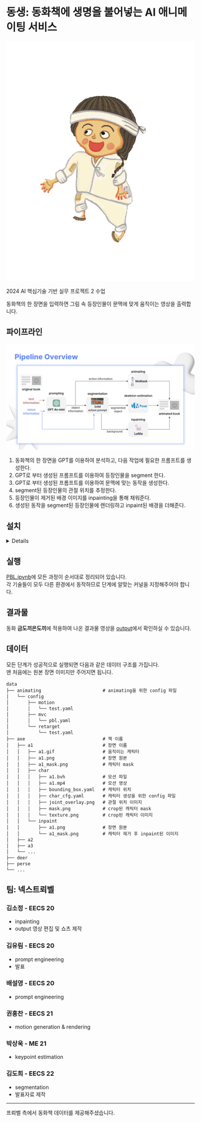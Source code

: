 # 동생: 동화책에 생명을 불어넣는 AI 애니메이팅 서비스

<p align="center"><img src="./data/axe/a8/a8.gif"></p>

2024 AI 핵심기술 기반 실무 프로젝트 2 수업

동화책의 한 장면을 입력하면 그림 속 등장인물이 문맥에 맞게 움직이는 영상을 출력합니다.

## 파이프라인

<img src="pipeline.jpg">

1. 동화책의 한 장면을 GPT를 이용하여 분석하고, 다음 작업에 필요한 프롬프트를 생성한다.
2. GPT로 부터 생성된 프롬프트를 이용하여 등장인물을 segment 한다.
3. GPT로 부터 생성된 프롬프트를 이용하여 문맥에 맞는 동작을 생성한다.
4. segment된 등장인물의 관절 위치를 추정한다.
5. 등장인물이 제거된 배경 이미지를 inpainting을 통해 채워준다.
6. 생성된 동작을 segment된 등장인물에 렌더링하고 inpaint된 배경을 더해준다.

## 설치

<details>

### 1. [Language Segment-Anything](https://github.com/luca-medeiros/lang-segment-anything.git) 설치
text prompt로 지정하는 물체를 segment 하는 기술
```
git clone https://github.com/luca-medeiros/lang-segment-anything.git
conda create -n langsam python=3.11
cd lang-segment-anything
pip install -e .
```

### 2. [LaMa](https://github.com/advimman/lama.git) 설치
이미지의 누락된 부분을 자연스럽게 채워주는 기술
```
git clone https://github.com/advimman/lama.git
cd lama
conda env create -f conda_env.yml
conda activate lama
conda install pytorch torchvision torchaudio cudatoolkit=10.2 -c pytorch -y
pip install pytorch-lightning==1.2.9
```

### 3. [MMPose](https://github.com/open-mmlab/mmpose.git) 설치
관절의 위치를 추정하는 기술
```
git clone --branch 0.x https://github.com/open-mmlab/mmpose.git
conda create -n pose python=3.8 pytorch=1.10 cudatoolkit=11.3 torchvision -c pytorch -y
conda activate pose
pip3 install openmim
mim install mmcv-full
cd mmpose
pip3 install -e .
```
이후 Meta에서 제공하는 custom model 다운로드
```
wget https://github.com/facebookresearch/AnimatedDrawings/releases/download/v0.0.1/drawn_humanoid_pose_estimator.mar
unzip unzip drawn_humanoid_pose_estimator.mar
```

### 4. [MoMask](https://github.com/EricGuo5513/momask-codes.git) 설치
text prompt가 설명하는 동작을 생성하는 기술 (bvh 파일 형태로 생성)
```
git clone https://github.com/EricGuo5513/momask-codes.git
cd momask-codes
conda env create -f environment.yml
conda activate momask
pip install git+https://github.com/openai/CLIP.git
mv ../gen_t2m.py .
```

### 5. [Animated Drawings](https://github.com/facebookresearch/AnimatedDrawings.git) 설치
특정 동작을 그림에 적용하는 렌더링하는 기술
```
conda create --name ani python=3.8.13
conda activate ani
git clone https://github.com/facebookresearch/AnimatedDrawings.git
cd AnimatedDrawings
pip install -e .
```
모니터가 없는 환경에서 실행 시 오류 발생할 수 있음.  
https://github.com/facebookresearch/AnimatedDrawings/issues/99 참고

</details>

## 실행

[PBL.ipynb](PBL.ipynb)에 모든 과정이 순서대로 정리되어 있습니다.  
각 기술들이 모두 다른 환경에서 동작하므로 단계에 알맞는 커널을 지정해주어야 합니다.

## 결과물

동화 **금도끼은도끼**에 적용하여 나온 결과물 영상을 [output](./output)에서 확인하실 수 있습니다.

## 데이터

모든 단계가 성공적으로 실행되면 다음과 같은 데이터 구조를 가집니다.  
맨 처음에는 원본 장면 이미지만 주어지면 됩니다.
```
data
├── animating                       # animating을 위한 config 파일
│   └── config
│       ├── motion
│       │   └── test.yaml
│       ├── mvc
│       │   └── pbl.yaml
│       └── retarget
│           └── test.yaml
├── axe                             # 책 이름
│   ├── a1                          # 장면 이름
│   │   ├── a1.gif                  # 움직이는 캐릭터
│   │   ├── a1.png                  # 장면 원본
│   │   ├── a1_mask.png             # 캐릭터 mask
│   │   ├── char
│   │   │   ├── a1.bvh              # 모션 파일
│   │   │   ├── a1.mp4              # 모션 영상
│   │   │   ├── bounding_box.yaml   # 캐릭터 위치
│   │   │   ├── char_cfg.yaml       # 캐릭터 생성을 위한 config 파일
│   │   │   ├── joint_overlay.png   # 관절 위치 이미지
│   │   │   ├── mask.png            # crop된 캐릭터 mask
│   │   │   └── texture.png         # crop된 캐릭터 이미지
│   │   └── inpaint
│   │       ├── a1.png              # 장면 원본
│   │       └── a1_mask.png         # 캐릭터 제거 후 inpaint된 이미지
│   ├── a2
│   ├── a3
│   └── ...
├── deer
├── perse
└── ...
```

## 팀: 넥스트뢰벨

### 김소정 - EECS 20
- inpainting
- output 영상 편집 및 쇼츠 제작

### 김유림 - EECS 20
- prompt engineering
- 발표

### 배설영 - EECS 20
- prompt engineering

### 권흥찬 - EECS 21
- motion generation & rendering

### 박상욱 - ME 21
- keypoint estimation

### 김도희 - EECS 22
- segmentation
- 발표자료 제작
---

프뢰벨 측에서 동화책 데이터를 제공해주셨습니다.
